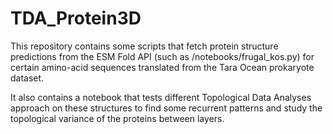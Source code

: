 # TDA_Protein3D

This repository contains some scripts that fetch protein structure predictions from the ESM Fold API (such as /notebooks/frugal_kos.py) for certain amino-acid sequences translated from the Tara Ocean prokaryote dataset. 

It also contains a notebook that tests different Topological Data Analyses approach on these structures to find some recurrent patterns and study the topological variance of the proteins between layers. 